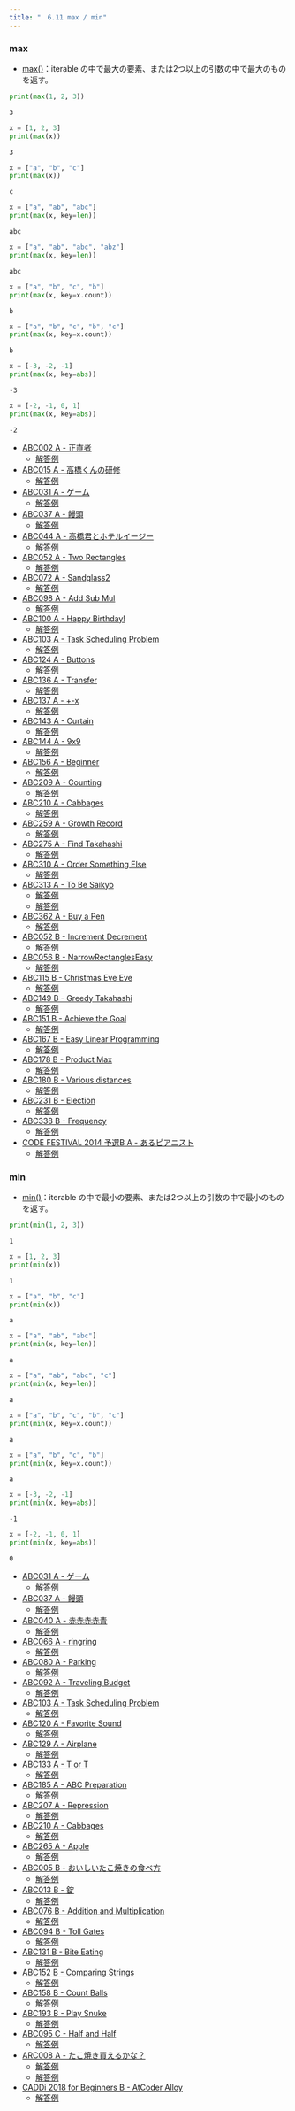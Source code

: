 ```yaml
---
title: "　6.11 max / min"
---
```


### max

* [max()](https://docs.python.org/ja/3/library/functions.html#max)：iterable の中で最大の要素、または2つ以上の引数の中で最大のものを返す。

```python:サンプルコード：sample_496.py
print(max(1, 2, 3))
```

```text:実行結果
3
```

```python:サンプルコード：sample_497.py
x = [1, 2, 3]
print(max(x))
```

```text:実行結果
3
```

```python:サンプルコード：sample_498.py
x = ["a", "b", "c"]
print(max(x))
```

```text:実行結果
c
```

```python:サンプルコード：sample_499.py
x = ["a", "ab", "abc"]
print(max(x, key=len))
```

```text:実行結果
abc
```

```python:サンプルコード：sample_500.py
x = ["a", "ab", "abc", "abz"]
print(max(x, key=len))
```

```text:実行結果
abc
```

```python:サンプルコード：sample_501.py
x = ["a", "b", "c", "b"]
print(max(x, key=x.count))
```

```text:実行結果
b
```

```python:サンプルコード：sample_502.py
x = ["a", "b", "c", "b", "c"]
print(max(x, key=x.count))
```

```text:実行結果
b
```

```python:サンプルコード：sample_503.py
x = [-3, -2, -1]
print(max(x, key=abs))
```

```text:実行結果
-3
```

```python:サンプルコード：sample_504.py
x = [-2, -1, 0, 1]
print(max(x, key=abs))
```

```text:実行結果
-2
```

- [ABC002 A - 正直者](https://atcoder.jp/contests/abc002/tasks/abc002_1)
    - [解答例](https://atcoder.jp/contests/abc002/submissions/17992828)
- [ABC015 A - 高橋くんの研修](https://atcoder.jp/contests/abc015/tasks/abc015_1)
    - [解答例](https://atcoder.jp/contests/abc015/submissions/17929630)
- [ABC031 A - ゲーム](https://atcoder.jp/contests/abc031/tasks/abc031_a)
    - [解答例](https://atcoder.jp/contests/abc031/submissions/15569838)
- [ABC037 A - 饅頭](https://atcoder.jp/contests/abc037/tasks/abc037_a)
    - [解答例](https://atcoder.jp/contests/abc037/submissions/17993831)
- [ABC044 A - 高橋君とホテルイージー](https://atcoder.jp/contests/abc044/tasks/abc044_a)
    - [解答例](https://atcoder.jp/contests/abc044/submissions/17994306)
- [ABC052 A - Two Rectangles](https://atcoder.jp/contests/abc052/tasks/abc052_a)
    - [解答例](https://atcoder.jp/contests/abc052/submissions/15569874)
- [ABC072 A - Sandglass2](https://atcoder.jp/contests/abc072/tasks/abc072_a)
    - [解答例](https://atcoder.jp/contests/abc072/submissions/15404112)
- [ABC098 A - Add Sub Mul](https://atcoder.jp/contests/abc098/tasks/abc098_a)
    - [解答例](https://atcoder.jp/contests/abc098/submissions/17995317)
- [ABC100 A - Happy Birthday!](https://atcoder.jp/contests/abc100/tasks/abc100_a)
    - [解答例](https://atcoder.jp/contests/abc100/submissions/17995463)
- [ABC103 A - Task Scheduling Problem](https://atcoder.jp/contests/abc103/tasks/abc103_a)
    - [解答例](https://atcoder.jp/contests/abc103/submissions/15569564)
- [ABC124 A - Buttons](https://atcoder.jp/contests/abc124/tasks/abc124_a)
    - [解答例](https://atcoder.jp/contests/abc124/submissions/17996069)
- [ABC136 A - Transfer](https://atcoder.jp/contests/abc136/tasks/abc136_a)
    - [解答例](https://atcoder.jp/contests/abc136/submissions/15201179)
- [ABC137 A - +-x](https://atcoder.jp/contests/abc137/tasks/abc137_a)
    - [解答例](https://atcoder.jp/contests/abc137/submissions/18015684)
- [ABC143 A - Curtain](https://atcoder.jp/contests/abc143/tasks/abc143_a)
    - [解答例](https://atcoder.jp/contests/abc143/submissions/18015735)
- [ABC144 A - 9x9](https://atcoder.jp/contests/abc144/tasks/abc144_a)
    - [解答例](https://atcoder.jp/contests/abc144/submissions/18015773)
- [ABC156 A - Beginner](https://atcoder.jp/contests/abc156/tasks/abc156_a)
    - [解答例](https://atcoder.jp/contests/abc156/submissions/15404463)
- [ABC209 A - Counting](https://atcoder.jp/contests/abc209/tasks/abc209_a)
    - [解答例](https://atcoder.jp/contests/abc209/submissions/24204468)
- [ABC210 A - Cabbages](https://atcoder.jp/contests/abc210/tasks/abc210_a)
    - [解答例](https://atcoder.jp/contests/abc210/submissions/24702046)
- [ABC259 A - Growth Record](https://atcoder.jp/contests/abc259/tasks/abc259_a)
    - [解答例](https://atcoder.jp/contests/abc259/submissions/33132189)
- [ABC275 A - Find Takahashi](https://atcoder.jp/contests/abc275/tasks/abc275_a)
    - [解答例](https://atcoder.jp/contests/abc275/submissions/36076101)
- [ABC310 A - Order Something Else](https://atcoder.jp/contests/abc310/tasks/abc310_a)
    - [解答例](https://atcoder.jp/contests/abc310/submissions/43971244)
- [ABC313 A - To Be Saikyo](https://atcoder.jp/contests/abc313/tasks/abc313_a)
    - [解答例](https://atcoder.jp/contests/abc313/submissions/44314136)
    - [解答例](https://atcoder.jp/contests/abc313/submissions/44314426)
- [ABC362 A - Buy a Pen](https://atcoder.jp/contests/abc362/tasks/abc362_a)
    - [解答例](https://atcoder.jp/contests/abc362/submissions/55978383)
- [ABC052 B - Increment Decrement](https://atcoder.jp/contests/abc052/tasks/abc052_b)
    - [解答例](https://atcoder.jp/contests/abc052/submissions/18015911)
- [ABC056 B - NarrowRectanglesEasy](https://atcoder.jp/contests/abc056/tasks/abc056_b)
    - [解答例](https://atcoder.jp/contests/abc056/submissions/17923351)
- [ABC115 B - Christmas Eve Eve](https://atcoder.jp/contests/abc115/tasks/abc115_b)
    - [解答例](https://atcoder.jp/contests/abc115/submissions/15568096)
- [ABC149 B - Greedy Takahashi](https://atcoder.jp/contests/abc149/tasks/abc149_b)
    - [解答例](https://atcoder.jp/contests/abc149/submissions/18016080)
- [ABC151 B - Achieve the Goal](https://atcoder.jp/contests/abc151/tasks/abc151_b)
    - [解答例](https://atcoder.jp/contests/abc151/submissions/18016142)
- [ABC167 B - Easy Linear Programming](https://atcoder.jp/contests/abc167/tasks/abc167_b)
    - [解答例](https://atcoder.jp/contests/abc167/submissions/13240807)
- [ABC178 B - Product Max](https://atcoder.jp/contests/abc178/tasks/abc178_b)
    - [解答例](https://atcoder.jp/contests/abc178/submissions/17432069)
- [ABC180 B - Various distances](https://atcoder.jp/contests/abc180/tasks/abc180_b)
    - [解答例](https://atcoder.jp/contests/abc180/submissions/35453766)
- [ABC231 B - Election](https://atcoder.jp/contests/abc231/tasks/abc231_b)
    - [解答例](https://atcoder.jp/contests/abc231/submissions/28883842)
- [ABC338 B - Frequency](https://atcoder.jp/contests/abc338/tasks/abc338_b)
    - [解答例](https://atcoder.jp/contests/abc338/submissions/49994807)
- [CODE FESTIVAL 2014 予選B A - あるピアニスト](https://atcoder.jp/contests/code-festival-2014-qualb/tasks/code_festival_qualB_a)
    - [解答例](https://atcoder.jp/contests/code-festival-2014-qualb/submissions/24901381)

### min

* [min()](https://docs.python.org/ja/3/library/functions.html#min)：iterable の中で最小の要素、または2つ以上の引数の中で最小のものを返す。

```python:サンプルコード：sample_505.py
print(min(1, 2, 3))
```

```text:実行結果
1
```

```python:サンプルコード：sample_506.py
x = [1, 2, 3]
print(min(x))
```

```text:実行結果
1
```

```python:サンプルコード：sample_507.py
x = ["a", "b", "c"]
print(min(x))
```

```text:実行結果
a
```

```python:サンプルコード：sample_508.py
x = ["a", "ab", "abc"]
print(min(x, key=len))
```

```text:実行結果
a
```

```python:サンプルコード：sample_509.py
x = ["a", "ab", "abc", "c"]
print(min(x, key=len))
```

```text:実行結果
a
```

```python:サンプルコード：sample_510.py
x = ["a", "b", "c", "b", "c"]
print(min(x, key=x.count))
```

```text:実行結果
a
```

```python:サンプルコード：sample_511.py
x = ["a", "b", "c", "b"]
print(min(x, key=x.count))
```

```text:実行結果
a
```

```python:サンプルコード：sample_512.py
x = [-3, -2, -1]
print(min(x, key=abs))
```

```text:実行結果
-1
```

```python:サンプルコード：sample_513.py
x = [-2, -1, 0, 1]
print(min(x, key=abs))
```

```text:実行結果
0
```

- [ABC031 A - ゲーム](https://atcoder.jp/contests/abc031/tasks/abc031_a)
    - [解答例](https://atcoder.jp/contests/abc031/submissions/15569847)
- [ABC037 A - 饅頭](https://atcoder.jp/contests/abc037/tasks/abc037_a)
    - [解答例](https://atcoder.jp/contests/abc037/submissions/18016191)
- [ABC040 A - 赤赤赤赤青](https://atcoder.jp/contests/abc040/tasks/abc040_a)
    - [解答例](https://atcoder.jp/contests/abc040/submissions/18016240)
- [ABC066 A - ringring](https://atcoder.jp/contests/abc066/tasks/abc066_a)
    - [解答例](https://atcoder.jp/contests/abc066/submissions/18016278)
- [ABC080 A - Parking](https://atcoder.jp/contests/abc080/tasks/abc080_a)
    - [解答例](https://atcoder.jp/contests/abc080/submissions/18016297)
- [ABC092 A - Traveling Budget](https://atcoder.jp/contests/abc092/tasks/abc092_a)
    - [解答例](https://atcoder.jp/contests/abc092/submissions/18016323)
- [ABC103 A - Task Scheduling Problem](https://atcoder.jp/contests/abc103/tasks/abc103_a)
    - [解答例](https://atcoder.jp/contests/abc103/submissions/15569564)
- [ABC120 A - Favorite Sound](https://atcoder.jp/contests/abc120/tasks/abc120_a)
    - [解答例](https://atcoder.jp/contests/abc120/submissions/18016376)
- [ABC129 A - Airplane](https://atcoder.jp/contests/abc129/tasks/abc129_a)
    - [解答例](https://atcoder.jp/contests/abc129/submissions/18016396)
- [ABC133 A - T or T](https://atcoder.jp/contests/abc133/tasks/abc133_a)
    - [解答例](https://atcoder.jp/contests/abc133/submissions/18016419)
- [ABC185 A - ABC Preparation](https://atcoder.jp/contests/abc185/tasks/abc185_a)
    - [解答例](https://atcoder.jp/contests/abc185/submissions/21389339)
- [ABC207 A - Repression](https://atcoder.jp/contests/abc207/tasks/abc207_a)
    - [解答例](https://atcoder.jp/contests/abc207/submissions/24204611)
- [ABC210 A - Cabbages](https://atcoder.jp/contests/abc210/tasks/abc210_a)
    - [解答例](https://atcoder.jp/contests/abc210/submissions/24702067)
- [ABC265 A - Apple](https://atcoder.jp/contests/abc265/tasks/abc265_a)
    - [解答例](https://atcoder.jp/contests/abc265/submissions/34430246)
- [ABC005 B - おいしいたこ焼きの食べ方](https://atcoder.jp/contests/abc005/tasks/abc005_2)
    - [解答例](https://atcoder.jp/contests/abc005/submissions/18016483)
- [ABC013 B - 錠](https://atcoder.jp/contests/abc013/tasks/abc013_2)
    - [解答例](https://atcoder.jp/contests/abc013/submissions/18016534)
- [ABC076 B - Addition and Multiplication](https://atcoder.jp/contests/abc076/tasks/abc076_b)
    - [解答例](https://atcoder.jp/contests/abc076/submissions/18017187)
- [ABC094 B - Toll Gates](https://atcoder.jp/contests/abc094/tasks/abc094_b)
    - [解答例](https://atcoder.jp/contests/abc094/submissions/15069586)
- [ABC131 B - Bite Eating](https://atcoder.jp/contests/abc131/tasks/abc131_b)
    - [解答例](https://atcoder.jp/contests/abc131/submissions/18017465)
- [ABC152 B - Comparing Strings](https://atcoder.jp/contests/abc152/tasks/abc152_b)
    - [解答例](https://atcoder.jp/contests/abc152/submissions/17500223)
- [ABC158 B - Count Balls](https://atcoder.jp/contests/abc158/tasks/abc158_b)
    - [解答例](https://atcoder.jp/contests/abc158/submissions/15300450)
- [ABC193 B - Play Snuke](https://atcoder.jp/contests/abc193/tasks/abc193_b)
    - [解答例](https://atcoder.jp/contests/abc193/submissions/21278069)
- [ABC095 C - Half and Half](https://atcoder.jp/contests/abc095/tasks/arc096_a)
    - [解答例](https://atcoder.jp/contests/abc095/submissions/18017738)
- [ARC008 A - たこ焼き買えるかな？](https://atcoder.jp/contests/arc008/tasks/arc008_1)
    - [解答例](https://atcoder.jp/contests/arc008/submissions/15315820)
    - [解答例](https://atcoder.jp/contests/arc008/submissions/15315858)
- [CADDi 2018 for Beginners B - AtCoder Alloy](https://atcoder.jp/contests/caddi2018b/tasks/caddi2018b_b)
    - [解答例](https://atcoder.jp/contests/caddi2018b/submissions/18017940)
